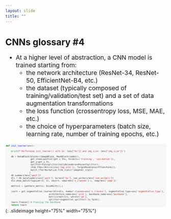 ```yaml
---
layout: slide
title: ""
---
```


# CNNs glossary #4

<div markdown="1" style="font-size:2vw">


- At a higher level of abstraction, a CNN model is trained starting from:
	- the network architecture (ResNet-34, ResNet-50, EfficientNet-B4, etc.)
	- the dataset (typically composed of training/validation/test set) and a set of data augmentation transformations
	- the loss function (crossentropy loss, MSE, MAE, etc.)
	- the choice of hyperparameters (batch size, learning rate, number of training epochs, etc.)

</div>

![Pothole Detection init_learner()](img/segmentron/pothole-detection-init-learner-segmentron.png){: .slideimage height="75%" width="75%"}

